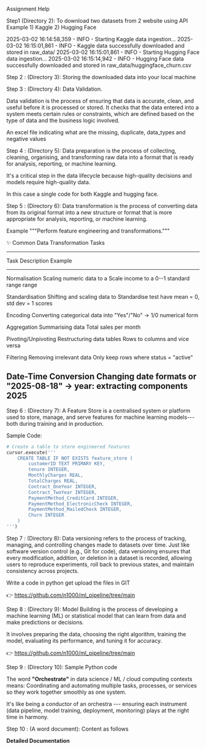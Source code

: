 Assignment Help

Step1 (Directory 2): To download two datasets from 2 website using API
Example 1) Kaggle 2) Hugging Face

2025-03-02 16:14:58,359 - INFO - Starting Kaggle data ingestion...
2025-03-02 16:15:01,861 - INFO - Kaggle data successfully downloaded and
stored in raw_data/ 2025-03-02 16:15:01,861 - INFO - Starting Hugging
Face data ingestion... 2025-03-02 16:15:14,942 - INFO - Hugging Face
data successfully downloaded and stored in
raw_data/huggingface_churn.csv

Step 2 : (Directory 3): Storing the downloaded data into your local
machine

Step 3 : (Directory 4): Data Validation.

Data validation is the process of ensuring that data is accurate, clean,
and useful before it is processed or stored. It checks that the data
entered into a system meets certain rules or constraints, which are
defined based on the type of data and the business logic involved.

An excel file indicating what are the missing, duplicate, data_types and
negative values

Step 4 : (Directory 5): Data preparation is the process of collecting,
cleaning, organising, and transforming raw data into a format that is
ready for analysis, reporting, or machine learning.

It's a critical step in the data lifecycle because high-quality
decisions and models require high-quality data.

In this case a single code for both Kaggle and hugging face.

Step 5 : (Directory 6): Data transformation is the process of converting
data from its original format into a new structure or format that is
more appropriate for analysis, reporting, or machine learning.

Example """Perform feature engineering and transformations."""

✨ Common Data Transformation Tasks

  -----------------------------------------------------------------------------
  Task                  Description                      Example
  --------------------- -------------------------------- ----------------------
  Normalisation         Scaling numeric data to a        Scale income to a 0--1
                        standard range                   range

  Standardisation       Shifting and scaling data to     Standardise test
                        have mean = 0, std dev = 1       scores

  Encoding              Converting categorical data into "Yes"/"No" → 1/0
                        numerical form                   

  Aggregation           Summarising data                 Total sales per month

  Pivoting/Unpivoting   Restructuring data tables        Rows to columns and
                                                         vice versa

  Filtering             Removing irrelevant data         Only keep rows where
                                                         status = "active"

  Date-Time Conversion  Changing date formats or         "2025-08-18" → year:
                        extracting components            2025
  -----------------------------------------------------------------------------

Step 6 : (Directory 7): A Feature Store is a centralised system or
platform used to store, manage, and serve features for machine learning
models---both during training and in production.

Sample Code:

``` python
# Create a table to store engineered features
cursor.execute('''
    CREATE TABLE IF NOT EXISTS feature_store (
        customerID TEXT PRIMARY KEY,
        tenure INTEGER,
        MonthlyCharges REAL,
        TotalCharges REAL,
        Contract_OneYear INTEGER,
        Contract_TwoYear INTEGER,
        PaymentMethod_CreditCard INTEGER,
        PaymentMethod_ElectronicCheck INTEGER,
        PaymentMethod_MailedCheck INTEGER,
        Churn INTEGER
    )
''')
```

Step 7 : (Directory 8): Data versioning refers to the process of
tracking, managing, and controlling changes made to datasets over time.
Just like software version control (e.g., Git for code), data versioning
ensures that every modification, addition, or deletion in a dataset is
recorded, allowing users to reproduce experiments, roll back to previous
states, and maintain consistency across projects.

Write a code in python get upload the files in GIT

👉 https://github.com/n1000/ml_pipeline/tree/main

Step 8 : (Directory 9): Model Building is the process of developing a
machine learning (ML) or statistical model that can learn from data and
make predictions or decisions.

It involves preparing the data, choosing the right algorithm, training
the model, evaluating its performance, and tuning it for accuracy.

👉 https://github.com/n1000/ml_pipeline/tree/main

Step 9 : (Directory 10): Sample Python code

The word **"Orchestrate"** in data science / ML / cloud computing
contexts means: Coordinating and automating multiple tasks, processes,
or services so they work together smoothly as one system.

It's like being a conductor of an orchestra --- ensuring each instrument
(data pipeline, model training, deployment, monitoring) plays at the
right time in harmony.

Step 10 : (A word document): Content as follows

**Detailed Documentation**
